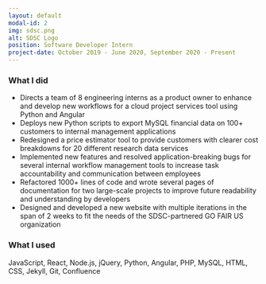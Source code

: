 ```yaml
---
layout: default
modal-id: 2
img: sdsc.png
alt: SDSC Logo
position: Software Developer Intern
project-date: October 2019 - June 2020, September 2020 - Present
---
```


### What I did

- Directs a team of 8 engineering interns as a product owner to enhance and develop new workflows for a cloud project services tool using Python and Angular
- Deploys new Python scripts to export MySQL financial data on 100+ customers to internal management applications
- Redesigned a price estimator tool to provide customers with clearer cost breakdowns for 20 different research data services
- Implemented new features and resolved application-breaking bugs for several internal workflow management tools to increase task accountability and communication between employees
- Refactored 1000+ lines of code and wrote several pages of documentation for two large-scale projects to improve future readability and understanding by developers
- Designed and developed a new website with multiple iterations in the span of 2 weeks to fit the needs of the SDSC-partnered GO FAIR US organization

### What I used

JavaScript, React, Node.js, jQuery, Python, Angular, PHP, MySQL, HTML, CSS, Jekyll, Git, Confluence
